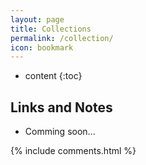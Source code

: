 ```yaml
---
layout: page
title: Collections
permalink: /collection/
icon: bookmark
---
```


* content
{:toc}

## Links and Notes

* Comming soon...

{% include comments.html %}
